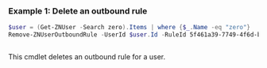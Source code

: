 ### Example 1: Delete an outbound rule
```powershell
$user = (Get-ZNUser -Search zero).Items | where {$_.Name -eq "zero"}
Remove-ZNUserOutboundRule -UserId $user.Id -RuleId 5f461a39-7749-4f6d-b4a3-d87700a10b88
```

```output

```

This cmdlet deletes an outbound rule for a user.
